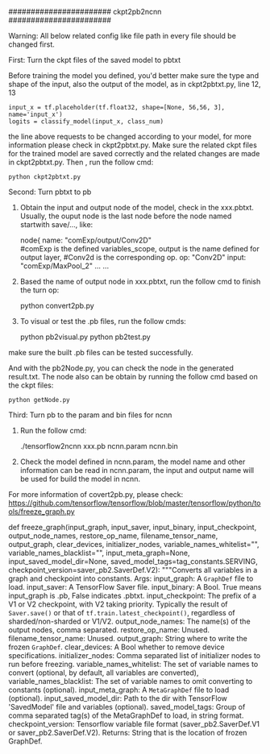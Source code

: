 #######################
ckpt2pb2ncnn
#######################

Warning: All below related config like file path in every file should be changed first.

First: Turn the ckpt files of the saved model to pbtxt

Before training the model you defined, you'd better make sure the type and shape of the input, also the output of the model, 
as in ckpt2pbtxt.py, line 12, 13

	input_x = tf.placeholder(tf.float32, shape=[None, 56,56, 3], name='input_x')
	logits = classify_model(input_x, class_num)

  the line above requests to be changed according to your model, for more information please check in ckpt2pbtxt.py. Make sure
the related ckpt files for the trained model are saved correctly and the related changes are made in ckpt2pbtxt.py.  Then , run the 
follow cmd:
	
	python ckpt2pbtxt.py

Second: Turn pbtxt to pb

1. Obtain the input and output node of the model, check in the xxx.pbtxt. Usually, the ouput node is the last node before the node
named startwith save/..., like:

	node{
		name: "comExp/output/Conv2D"  
		#comExp is the defined variables_scope, output is the name defined for output layer, 
		#Conv2d is the corresponding op.
		op: "Conv2D"
		input: "comExp/MaxPool_2"
	... ...


2. Based the name of output node in xxx.pbtxt, run the follow cmd to finish the turn op:
	
	python convert2pb.py

3. To visual or test the .pb files, run the follow cmds:

	python pb2visual.py
	python  pb2test.py

make sure the built .pb files can be tested successfully.

And with the pb2Node.py, you can check  the node in the generated result.txt. The node also can be obtain by 
running the follow cmd based on the ckpt files:

	python getNode.py

Third: Turn pb to the param and bin files for ncnn

1. Run the follow cmd:

	./tensorflow2ncnn xxx.pb ncnn.param ncnn.bin

2. Check the model defined in ncnn.param, the model name and other information can be read in ncnn.param,
the input and output name will be used for build the model in ncnn.


For more information of covert2pb.py, please check:
https://github.com/tensorflow/tensorflow/blob/master/tensorflow/python/tools/freeze_graph.py

def freeze_graph(input_graph,
                 input_saver,
                 input_binary,
                 input_checkpoint,
                 output_node_names,
                 restore_op_name,
                 filename_tensor_name,
                 output_graph,
                 clear_devices,
                 initializer_nodes,
                 variable_names_whitelist="",
                 variable_names_blacklist="",
                 input_meta_graph=None,
                 input_saved_model_dir=None,
                 saved_model_tags=tag_constants.SERVING,
                 checkpoint_version=saver_pb2.SaverDef.V2):
  """Converts all variables in a graph and checkpoint into constants.
  Args:
    input_graph: A `GraphDef` file to load.
    input_saver: A TensorFlow Saver file.
    input_binary: A Bool. True means input_graph is .pb, False indicates .pbtxt.
    input_checkpoint: The prefix of a V1 or V2 checkpoint, with V2 taking
      priority.  Typically the result of `Saver.save()` or that of
      `tf.train.latest_checkpoint()`, regardless of sharded/non-sharded or
      V1/V2.
    output_node_names: The name(s) of the output nodes, comma separated.
    restore_op_name: Unused.
    filename_tensor_name: Unused.
    output_graph: String where to write the frozen `GraphDef`.
    clear_devices: A Bool whether to remove device specifications.
    initializer_nodes: Comma separated list of initializer nodes to run before
                       freezing.
    variable_names_whitelist: The set of variable names to convert (optional, by
                              default, all variables are converted),
    variable_names_blacklist: The set of variable names to omit converting
                              to constants (optional).
    input_meta_graph: A `MetaGraphDef` file to load (optional).
    input_saved_model_dir: Path to the dir with TensorFlow 'SavedModel' file and
                           variables (optional).
    saved_model_tags: Group of comma separated tag(s) of the MetaGraphDef to
                      load, in string format.
    checkpoint_version: Tensorflow variable file format (saver_pb2.SaverDef.V1
                        or saver_pb2.SaverDef.V2).
  Returns:
    String that is the location of frozen GraphDef.
